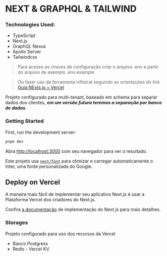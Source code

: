 
# NEXT & GRAPHQL & TAILWIND

### Technologies Used:

- TypeScript
- Next.js
- GraphQL Nexus
- Apollo Server
- Tailwindcss


> Para acesso as chaves de configuração criar o arquivo .env a partir do arquivo de exemplo .env.example

> Ou fazer uso da ferramenta infisical seguindo as orientações do link [Guia NExts.js + Vercel](https://infisical.com/docs/documentation/guides/nextjs-vercel)


Projeto configurado para multi-tenant, baseado em schema para separar dados dos clientes, __*em um versão futura teremos a separação por banco de dados*__.

### Getting Started

First, run the development server:

```bash
pnpm dev
```

Abra [http://localhost:3000](http://localhost:3000) com seu navegador para ver o resultado.

Este projeto usa [`next/font`](https://nextjs.org/docs/basic-features/font-optimization) para otimizar e carregar automaticamente o Inter, uma fonte personalizada do Google.


## Deploy on Vercel

A maneira mais fácil de implementar seu aplicativo Next.js é usar a Plataforma Vercel dos criadores do Next.js.

Confira [a documentação](https://nextjs.org/docs/deployment) de implementação do Next.js para mais detalhes.

### Storages
Projeto configurado para uso dos recursos da Vercel
- Banco Postgress
- Redis - Vercel KV.

